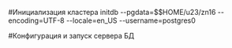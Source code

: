 #Инициализация кластера
initdb --pgdata=$$HOME/u23/zn16 --encoding=UTF-8 --locale=en_US --username=postgres0

#Конфигурация и запуск сервера БД
